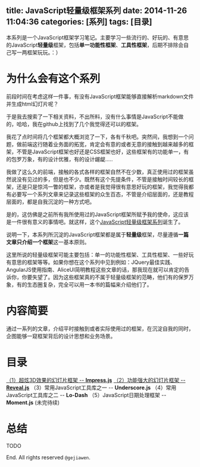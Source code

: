 title: JavaScript轻量级框架系列
date: 2014-11-26 11:04:36
categories: [系列]
tags: [目录]
---

本系列是一个JavaScript框架学习笔记。主要学习一些流行的、好玩的、有意思的JavaScript**轻量级**框架，包括**单一功能性框架**、**工具性框架**，后期不排除会自己写一两框架玩玩。：）

# 为什么会有这个系列

前段时间在考虑这样一件事，有没有JavaScript框架能够直接解析markdown文件并生成html幻灯片呢？

于是我去搜索了一下相关资料，不出所料，没有什么事情是JavaScript不能做的，哈哈，我在github上找到了几个我觉得还可以的框架。

我花了点时间将几个框架都大概浏览了一下，各有千秋吧。突然间，我想到一个问题，做前端这行随着业务面的拓宽，肯定会有意的或者无意的接触到越来越多的框架，不管是JavaScript框架也好还是CSS框架也好，这些框架有的功能单一，有的包罗万象，有的设计优雅，有的设计龌龊.....

我做了这么久的前端，接触的各式各样的框架自然不在少数，真正使用过的框架虽然说没有见过的多，但是也不少。既然有这个先提条件，不管是接触时间较长的框架，还是只是惊鸿一瞥的框架，亦或者是我觉得很有意思好玩的框架，我觉得我都有必要写一个系列文章来记录这些框架的众生百态，不管是介绍层面的，还是教程层面的，都是自我沉淀的一种方式吧。

是的，这仿佛是之前所有我所使用过的JavaScript框架所赋予我的使命，这应该是一件很有意义的事情吧。就这样，这个[JavaScript轻量级框架系列](http://localhost:4000/2014/11/26/%E7%B3%BB%E5%88%97/JavaScript%E8%BD%BB%E9%87%8F%E7%BA%A7%E6%A1%86%E6%9E%B6%E7%B3%BB%E5%88%97/)诞生了。

说明一下，本系列所沉淀的JavaScript框架都是属于**轻量级**框架，尽量遵循**一篇文章只介绍一个框架**这一基本原则。

这里所说的轻量级框架可能主要包括：单一的功能性框架、工具性框架、一些好玩有意思的框架等等。如果你想在这个系列中见到例如：JQuery最佳实践、AngularJS使用指南、AliceUI简明教程这些文章的话，那我现在就可以肯定的告诉你，你要失望了。因为这些框架真的不属于轻量级框架的范畴，他们有的保罗万象，有的生态圈复杂，完全可以用一本书的篇幅来介绍他们了。

# 内容简要

通过一系列的文章，介绍平时接触到或者实际使用过的框架，在沉淀自我的同时，企图能够一窥框架背后的设计思想和业务场景。

# 目录

[（1）超炫3D效果的幻灯片框架 -- **Impress.js**](http://gejiawen.github.io/2014/09/23/vendors/JavaScript%E8%BD%BB%E9%87%8F%E7%BA%A7%E6%A1%86%E6%9E%B6%E7%B3%BB%E5%88%97%EF%BC%881%EF%BC%89--%E8%B6%85%E7%82%AB3D%E6%95%88%E6%9E%9C%E7%9A%84%E5%B9%BB%E7%81%AF%E7%89%87%E6%A1%86%E6%9E%B6Impress.js/)
[（2）功能强大的幻灯片框架 -- **Reveal.js**](http://gejiawen.github.io/2014/11/30/vendors/JavaScript%E8%BD%BB%E9%87%8F%E7%BA%A7%E6%A1%86%E6%9E%B6%E7%B3%BB%E5%88%97%EF%BC%882%EF%BC%89--%E5%8A%9F%E8%83%BD%E5%BC%BA%E5%A4%A7%E7%9A%84%E5%B9%BB%E7%81%AF%E7%89%87%E6%A1%86%E6%9E%B6Reveal.js/)
（3）常用JavaScript工具库之一 -- **Underscore.js**
（4）常用JavaScript工具库之二 -- **Lo-Dash**
（5）JavaScript日期处理框架 -- **Moment.js**
(未完待续)

# 总结

TODO


End. All rights reserved `@gejiawen`.
